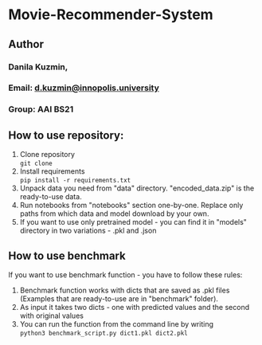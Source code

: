 # Movie-Recommender-System

## Author
### Danila Kuzmin, 
### Email: d.kuzmin@innopolis.university
### Group: AAI BS21

## How to use repository:
1. Clone repository \
``` git clone ```
2. Install requirements \
``` pip install -r requirements.txt ```
3. Unpack data you need from "data" directory. "encoded_data.zip" is the ready-to-use data.
4. Run notebooks from "notebooks" section one-by-one. Replace only paths from which data and model download by your own.
5. If you want to use only pretrained model - you can find it in "models" directory in two variations - .pkl and .json

## How to use benchmark

If you want to use benchmark function - you have to follow these rules:
1. Benchmark function works with dicts that are saved as .pkl files (Examples that are ready-to-use are in "benchmark" folder).
2. As input it takes two dicts - one with predicted values and the second with original values
3. You can run the function from the command line by writing \
```python3 benchmark_script.py dict1.pkl dict2.pkl```
